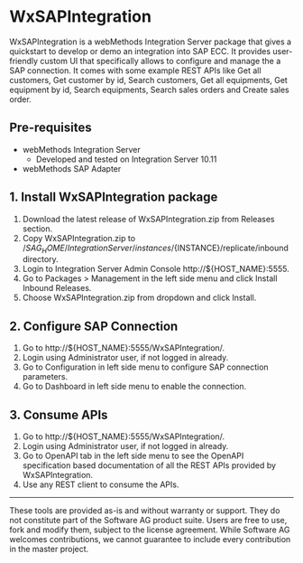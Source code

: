 # WxSAPIntegration

WxSAPIntegration is a webMethods Integration Server package that gives a quickstart to develop or demo an integration into SAP ECC. It provides user-friendly custom UI that specifically allows to configure and manage the a SAP connection. It comes with some example REST APIs like Get all customers, Get customer by id, Search customers, Get all equipments, Get equipment by id, Search equipments, Search sales orders and Create sales order.

## Pre-requisites
* webMethods Integration Server
  * Developed and tested on Integration Server 10.11
* webMethods SAP Adapter

## 1. Install WxSAPIntegration package
1. Download the latest release of WxSAPIntegration.zip from Releases section.
2. Copy WxSAPIntegration.zip to /${SAG_HOME}/IntegrationServer/instances/${INSTANCE}/replicate/inbound directory.
3. Login to Integration Server Admin Console http://${HOST_NAME}:5555.
4. Go to Packages > Management in the left side menu and click Install Inbound Releases.
5. Choose WxSAPIntegration.zip from dropdown and click Install.

## 2. Configure SAP Connection
1. Go to http://${HOST_NAME}:5555/WxSAPIntegration/.
2. Login using Administrator user, if not logged in already.
3. Go to Configuration in left side menu to configure SAP connection parameters.
4. Go to Dashboard in left side menu to enable the connection.

## 3. Consume APIs
1. Go to http://${HOST_NAME}:5555/WxSAPIntegration/.
2. Login using Administrator user, if not logged in already.
3. Go to OpenAPI tab in the left side menu to see the OpenAPI specification based documentation of all the REST APIs provided by WxSAPIntegration.
4. Use any REST client to consume the APIs.

______________________
These tools are provided as-is and without warranty or support. They do not constitute part of the Software AG product suite. Users are free to use, fork and modify them, subject to the license agreement. While Software AG welcomes contributions, we cannot guarantee to include every contribution in the master project.
